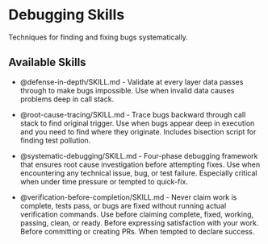 # Debugging Skills

Techniques for finding and fixing bugs systematically.

## Available Skills

- @defense-in-depth/SKILL.md - Validate at every layer data passes through to make bugs impossible. Use when invalid data causes problems deep in call stack.

- @root-cause-tracing/SKILL.md - Trace bugs backward through call stack to find original trigger. Use when bugs appear deep in execution and you need to find where they originate. Includes bisection script for finding test pollution.

- @systematic-debugging/SKILL.md - Four-phase debugging framework that ensures root cause investigation before attempting fixes. Use when encountering any technical issue, bug, or test failure. Especially critical when under time pressure or tempted to quick-fix.

- @verification-before-completion/SKILL.md - Never claim work is complete, tests pass, or bugs are fixed without running actual verification commands. Use before claiming complete, fixed, working, passing, clean, or ready. Before expressing satisfaction with your work. Before committing or creating PRs. When tempted to declare success.
